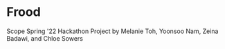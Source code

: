 # Frood
Scope Spring '22 Hackathon Project by Melanie Toh, Yoonsoo Nam, Zeina Badawi, and Chloe Sowers
